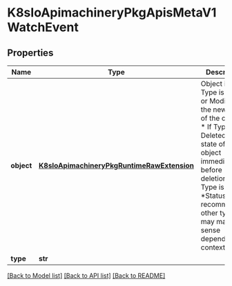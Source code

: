 # K8sIoApimachineryPkgApisMetaV1WatchEvent

## Properties
Name | Type | Description | Notes
------------ | ------------- | ------------- | -------------
**object** | [**K8sIoApimachineryPkgRuntimeRawExtension**](K8sIoApimachineryPkgRuntimeRawExtension.md) | Object is:  * If Type is Added or Modified: the new state of the object.  * If Type is Deleted: the state of the object immediately before deletion.  * If Type is Error: *Status is recommended; other types may make sense    depending on context. | 
**type** | **str** |  | 

[[Back to Model list]](../README.md#documentation-for-models) [[Back to API list]](../README.md#documentation-for-api-endpoints) [[Back to README]](../README.md)


